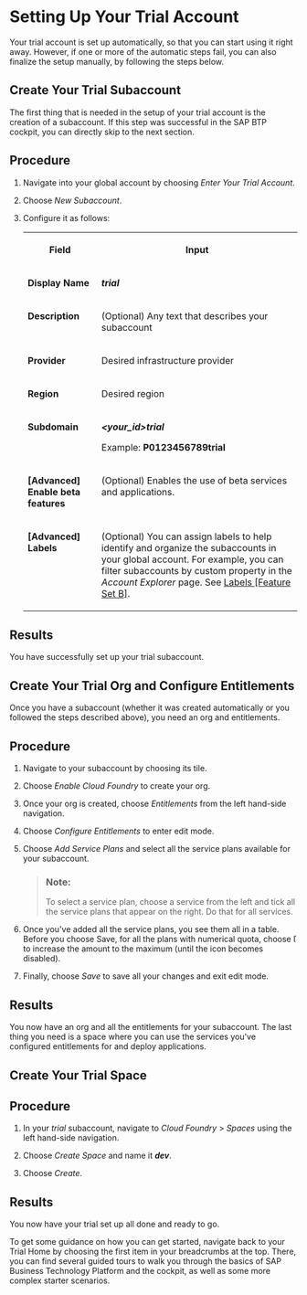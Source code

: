 <!-- loiofa5deb9cc4be4ca58070456cd2c47647 -->

<link rel="stylesheet" type="text/css" href="../css/sap-icons.css"/>

# Setting Up Your Trial Account

Your trial account is set up automatically, so that you can start using it right away. However, if one or more of the automatic steps fail, you can also finalize the setup manually, by following the steps below.

 <a name="loio495f2c2fff4341e895eb0fc294991557"/>

<!-- loio495f2c2fff4341e895eb0fc294991557 -->

## Create Your Trial Subaccount

The first thing that is needed in the setup of your trial account is the creation of a subaccount. If this step was successful in the SAP BTP cockpit, you can directly skip to the next section.



## Procedure

1.  Navigate into your global account by choosing *Enter Your Trial Account*.

2.  Choose *New Subaccount*.

3.  Configure it as follows:


    <table>
    <tr>
    <th valign="top">

    Field


    
    </th>
    <th valign="top">

    Input


    
    </th>
    </tr>
    <tr>
    <td valign="top">

    **Display Name**


    
    </td>
    <td valign="top">

    ***trial***


    
    </td>
    </tr>
    <tr>
    <td valign="top">

    **Description**


    
    </td>
    <td valign="top">

    \(Optional\) Any text that describes your subaccount


    
    </td>
    </tr>
    <tr>
    <td valign="top">

    **Provider**


    
    </td>
    <td valign="top">

    Desired infrastructure provider


    
    </td>
    </tr>
    <tr>
    <td valign="top">

    **Region**


    
    </td>
    <td valign="top">

    Desired region


    
    </td>
    </tr>
    <tr>
    <td valign="top">

    **Subdomain**


    
    </td>
    <td valign="top">

    ***<your\_id\>trial***

    Example: **P0123456789trial**


    
    </td>
    </tr>
    <tr>
    <td valign="top">

    **\[Advanced\] Enable beta features**


    
    </td>
    <td valign="top">

    \(Optional\) Enables the use of beta services and applications.


    
    </td>
    </tr>
    <tr>
    <td valign="top">

    **\[Advanced\] Labels**


    
    </td>
    <td valign="top">

    \(Optional\) You can assign labels to help identify and organize the subaccounts in your global account. For example, you can filter subaccounts by custom property in the *Account Explorer* page. See [Labels \[Feature Set B\]](../10-concepts/account-model-8ed4a70.md#loioe8663c08ead648faa673b0d63c5b478e).


    
    </td>
    </tr>
    </table>
    



## Results

You have successfully set up your trial subaccount.

 <a name="loio3d54b2aee0c64f7b9e257b353818b47d"/>

<!-- loio3d54b2aee0c64f7b9e257b353818b47d -->

## Create Your Trial Org and Configure Entitlements

Once you have a subaccount \(whether it was created automatically or you followed the steps described above\), you need an org and entitlements.



## Procedure

1.  Navigate to your subaccount by choosing its tile.

2.  Choose *Enable Cloud Foundry* to create your org.

3.  Once your org is created, choose *Entitlements* from the left hand-side navigation.

4.  Choose *Configure Entitlements* to enter edit mode.

5.  Choose *Add Service Plans* and select all the service plans available for your subaccount.

    > ### Note:  
    > To select a service plan, choose a service from the left and tick all the service plans that appear on the right. Do that for all services.

6.  Once you've added all the service plans, you see them all in a table. Before you choose Save, for all the plans with numerical quota, choose <span class="SAP-icons"></span> to increase the amount to the maximum \(until the icon becomes disabled\).

7.  Finally, choose *Save* to save all your changes and exit edit mode.




<a name="loio3d54b2aee0c64f7b9e257b353818b47d__result_jqj_r3w_1jb"/>

## Results

You now have an org and all the entitlements for your subaccount. The last thing you need is a space where you can use the services you've configured entitlements for and deploy applications.

 <a name="loioe9aed07891e545dd88192df013646897"/>

<!-- loioe9aed07891e545dd88192df013646897 -->

## Create Your Trial Space



## Procedure

1.  In your *trial* subaccount, navigate to *Cloud Foundry* \> *Spaces* using the left hand-side navigation.

2.  Choose *Create Space* and name it ***dev***.

3.  Choose *Create*.




<a name="loioe9aed07891e545dd88192df013646897__result_q44_fjw_1jb"/>

## Results

You now have your trial set up all done and ready to go.

To get some guidance on how you can get started, navigate back to your Trial Home by choosing the first item in your breadcrumbs at the top. There, you can find several guided tours to walk you through the basics of SAP Business Technology Platform and the cockpit, as well as some more complex starter scenarios.

